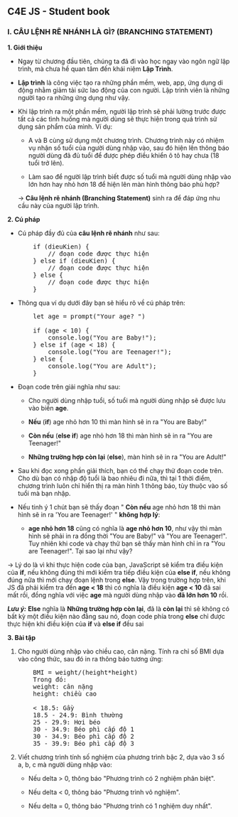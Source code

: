## C4E JS - Student book

### I. CÂU LỆNH RẼ NHÁNH LÀ GÌ? (BRANCHING STATEMENT)
**1. Giới thiệu**

-   Ngay từ chương đầu tiên, chúng ta đã đi vào học ngay vào ngôn ngữ lập trình, mà chưa hề quan tâm đến khái niệm **Lập Trình**.

-   **Lập trình** là công việc tạo ra những phần mềm, web, app, ứng dụng di động nhằm giảm tải sức lao động của con người. Lập trình viên là những người tạo ra những ứng dụng như vậy.

-   Khi lập trình ra một phần mềm, người lập trình sẽ phải lường trước được tất cả các tình huống mà người dùng sẽ thực hiện trong quá trình sử dụng sản phẩm của mình. Ví dụ:  
    -   A và B cùng sử dụng một chương trình. Chương trình này có nhiệm vụ nhận số tuổi của người dùng nhập vào, sau đó hiện lên thông báo người dùng đã đủ tuổi để được phép điều khiển ô tô hay chưa (18 tuổi trở lên).

    -   Làm sao để người lập trình biết được số tuổi mà người dùng nhập vào lớn hơn hay nhỏ hơn 18 để hiện lên màn hình thông báo phù hợp?


    &rarr; **Câu lệnh rẽ nhánh (Branching Statement)** sinh ra để đáp ứng nhu cầu này của người lập trình.


**2. Cú pháp**  
-   Cú pháp đầy đủ của **câu lệnh rẽ nhánh** như sau:

    <pre>
        if (dieuKien) {
            // đoạn code được thực hiện
        } else if (dieuKien) {
            // đoạn code được thực hiện
        } else {
            // đoạn code được thực hiện
        }
    </pre>

-   Thông qua ví dụ dưới đây bạn sẽ hiểu rõ về cú pháp trên:  

    <pre>
        let age = prompt("Your age? ")
        
        if (age < 10) {
            console.log("You are Baby!");
        } else if (age < 18) {
            console.log("You are Teenager!");
        } else {
            console.log("You are Adult");
        }
    </pre>

-   Đoạn code trên giải nghĩa như sau:  
    -   Cho người dùng nhập tuổi, số tuổi mà người dùng nhập sẽ được lưu vào biến **age**.

    -   **Nếu** (**if**) age nhỏ hơn 10 thì màn hình sẽ in ra "You are Baby!"

    -   **Còn nếu** (**else if**) age nhỏ hơn 18 thì màn hình sẽ in ra "You are Teenager!"

    -   **Những trường hợp còn lại** (**else**), màn hình sẽ in ra "You are Adult!"

-   Sau khi đọc xong phần giải thích, bạn có thể chạy thử đoạn code trên. Cho dù bạn có nhập độ tuổi là bao nhiêu đi nữa, thì tại 1 thời điểm, chương trình luôn chỉ hiển thị ra màn hình 1 thông báo, tùy thuộc vào số tuổi mà bạn nhập.

-   Nếu tinh ý 1 chút bạn sẽ thấy đoạn " **Còn nếu** age nhỏ hơn 18 thì màn hình sẽ in ra 'You are Teenager!' " **không hợp lý**:  
    -   **age nhỏ hơn 18** cũng có nghĩa là **age nhỏ hơn 10**, như vậy thì màn hình sẽ phải in ra đồng thời "You are Baby!" và "You are Teenager!". Tuy nhiên khi code và chạy thử bạn sẽ thấy màn hình chỉ in ra "You are Teenager!". Tại sao lại như vậy?

&rarr; Lý do là vì khi thực hiện code của bạn, JavaScript sẽ kiểm tra điều kiện của **if**, nếu không đúng thì mới kiểm tra tiếp điều kiện của **else if**, nếu không đúng nữa thì mới chạy đoạn lệnh trong **else**. Vậy trong trường hợp trên, khi JS đã phải kiểm tra đến **age < 18** thì có nghĩa là điều kiện **age < 10** đã sai mất rồi, đồng nghĩa với việc **age** mà người dùng nhập vào **đã lớn hơn 10** rồi.

***Lưu ý:*** **Else** nghĩa là **Những trường hợp còn lại**, đã là **còn lại** thì sẽ không có bất kỳ một điều kiện nào đằng sau nó, đoạn code phía trong **else** chỉ được thực hiện khi điều kiện của **if** và **else if** đều sai


**3. Bài tập**  
1.  Cho người dùng nhập vào chiều cao, cân nặng. Tính ra chỉ số BMI dựa vào công thức, sau đó in ra thông báo tương ứng:  
    <pre>
        BMI = weight/(height*height)
        Trong đó:
        weight: cân nặng
        height: chiều cao
        
        < 18.5: Gầy
        18.5 - 24.9: Bình thường
        25 - 29.9: Hơi béo
        30 - 34.9: Béo phì cấp độ 1
        30 - 34.9: Béo phì cấp độ 2
        35 - 39.9: Béo phì cấp độ 3
    </pre>

2.  Viết chương trình tính số nghiệm của phương trình bậc 2, dựa vào 3 số a, b, c mà người dùng nhập vào:  

    -   Nếu delta > 0, thông báo "Phương trình có 2 nghiệm phân biệt".

    -   Nếu delta < 0, thông báo "Phương trình vô nghiệm".

    -   Nếu delta = 0, thông báo "Phương trình có 1 nghiệm duy nhất".